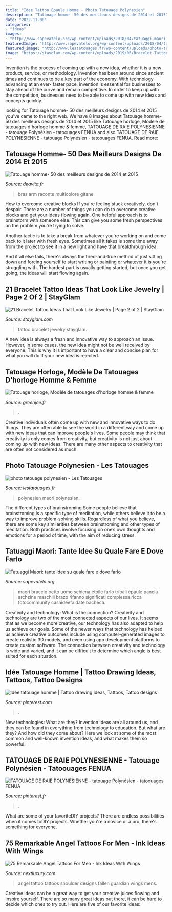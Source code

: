 ```yaml
---
title: "Idee Tattoo Epaule Homme - Photo Tatouage Polynesien"
description: "Tatouage homme- 50 des meilleurs designs de 2014 et 2015"
date: "2022-11-08"
categories:
- "ideas"
images:
- "http://www.sapevatelo.org/wp-content/uploads/2018/04/tatuaggi-maori-5-720x901-700x876.jpg"
featuredImage: "http://www.sapevatelo.org/wp-content/uploads/2018/04/tatuaggi-maori-5-720x901-700x876.jpg"
featured_image: "http://www.lestatouages.fr/wp-content/uploads/photo-tatouage-polynesien.jpg"
image: "https://stayglam.com/wp-content/uploads/2019/05/Bracelet-Tattoo-Ideas.jpg"
---
```



Invention is the process of coming up with a new idea, whether it is a new product, service, or methodology. Invention has been around since ancient times and continues to be a key part of the economy. With technology advancing at an ever- faster pace, invention is essential for businesses to stay ahead of the curve and remain competitive. In order to keep up with the competition, businesses need to be able to come up with new ideas and concepts quickly.

	

		
looking for Tatouage homme- 50 des meilleurs designs de 2014 et 2015 you've came to the right web. We have 8 Images about Tatouage homme- 50 des meilleurs designs de 2014 et 2015 like Tatouage horloge, Modèle de tatouages d&#039;horloge homme &amp; femme, TATOUAGE DE RAIE POLYNESIENNE - tatouage Polynésien - tatoouages FENUA and also TATOUAGE DE RAIE POLYNESIENNE - tatouage Polynésien - tatoouages FENUA. Read more:
		
    
## Tatouage Homme- 50 Des Meilleurs Designs De 2014 Et 2015

<img loading=lazy src="http://deavita.fr/wp-content/uploads/2015/02/tatouage-homme-bras-complet-style-hyperréaliste.jpg" onerror="this.onerror=null;this.src='https://tse3.mm.bing.net/th?id=OIP.nFw2RnFCyVEpDmLccJvk2AHaHa&amp;pid=15.1';" alt="Tatouage homme- 50 des meilleurs designs de 2014 et 2015">

_Source: deavita.fr_

>bras arm raconte multicolore gitane. 

	

How to overcome creative blocks
If you're feeling stuck creatively, don't despair. There are a number of things you can do to overcome creative blocks and get your ideas flowing again.
One helpful approach is to brainstorm with someone else. This can give you some fresh perspectives on the problem you're trying to solve.

Another tactic is to take a break from whatever you're working on and come back to it later with fresh eyes. Sometimes all it takes is some time away from the project to see it in a new light and have that breakthrough idea.

And if all else fails, there's always the tried-and-true method of just sitting down and forcing yourself to start writing or painting or whatever it is you're struggling with. The hardest part is usually getting started, but once you get going, the ideas will start flowing again.

    
## 21 Bracelet Tattoo Ideas That Look Like Jewelry | Page 2 Of 2 | StayGlam

<img loading=lazy src="https://stayglam.com/wp-content/uploads/2019/05/Bracelet-Tattoo-Ideas.jpg" onerror="this.onerror=null;this.src='https://tse2.mm.bing.net/th?id=OIP.jH3Lh1QhGuXAxrmPUE6xPwHaEf&amp;pid=15.1';" alt="21 Bracelet Tattoo Ideas That Look Like Jewelry | Page 2 of 2 | StayGlam">

_Source: stayglam.com_

>tattoo bracelet jewelry stayglam. 

	

A new idea is always a fresh and innovative way to approach an issue. However, in some cases, the new idea might not be well received by everyone. This is why it is important to have a clear and concise plan for what you will do if your new idea is rejected.

    
## Tatouage Horloge, Modèle De Tatouages D&#039;horloge Homme &amp; Femme

<img loading=lazy src="https://www.greenjee.fr/wp-content/uploads/2019/05/22-photos-de-tatouage-horloge-pour-hommes-femmes.jpg" onerror="this.onerror=null;this.src='https://tse1.mm.bing.net/th?id=OIP.DiigOkjVfpY5_f2Y7T1u7gHaHa&amp;pid=15.1';" alt="Tatouage horloge, Modèle de tatouages d&#039;horloge homme &amp; femme">

_Source: greenjee.fr_

>. 

	

Creative individuals often come up with new and innovative ways to do things. They are often able to see the world in a different way and come up with new ideas that can improve people's lives. Some people may think that creativity is only comes from creativity, but creativity is not just about coming up with new ideas. There are many other aspects to creativity that are often not considered as much.

    
## Photo Tatouage Polynesien - Les Tatouages

<img loading=lazy src="http://www.lestatouages.fr/wp-content/uploads/photo-tatouage-polynesien.jpg" onerror="this.onerror=null;this.src='https://tse2.mm.bing.net/th?id=OIP.ZPAnwKTGr3su6LZTK2YLkgHaLG&amp;pid=15.1';" alt="photo tatouage polynesien - Les Tatouages">

_Source: lestatouages.fr_

>polynesien maori polynesian. 

	

The different types of brainstroming
Some people believe that brainstroming is a specific type of meditation, while others believe it to be a way to improve problem-solving skills. Regardless of what you believe, there are some key similarities between brainstroming and other types of meditation. Both practices involve focusing on one’s own thoughts and emotions for a period of time, with the aim of reducing stress.

    
## Tatuaggi Maori: Tante Idee Su Quale Fare E Dove Farlo

<img loading=lazy src="http://www.sapevatelo.org/wp-content/uploads/2018/04/tatuaggi-maori-5-720x901-700x876.jpg" onerror="this.onerror=null;this.src='https://tse3.mm.bing.net/th?id=OIP.pT8VaoOj82rdk2xSwnAvQAHaJR&amp;pid=15.1';" alt="Tatuaggi Maori: tante idee su quale fare e dove farlo">

_Source: sapevatelo.org_

>maori braccio petto uomo schiena étoile farlo tribali épaule pancia archzine maschili brazo rifanno significati complessa ricca fotocommunity casaideefaidate bacheca. 

	

Creativity and technology: What is the connection?
Creativity and technology are two of the most connected aspects of our lives. It seems that as we become more creative, our technology has also adapted to help us achieve our goals. Some of the newer ways that technology has helped us achieve creative outcomes include using computer-generated images to create realistic 3D models, and even using app development platforms to create custom software. The connection between creativity and technology is wide and varied, and it can be difficult to determine which angle is best suited for each situation.

    
## Idée Tatouage Homme | Tattoo Drawing Ideas, Tattoos, Tattoo Designs

<img loading=lazy src="https://i.pinimg.com/736x/9f/1e/2f/9f1e2fd28f39ebaf1b419581d2f87bae.jpg" onerror="this.onerror=null;this.src='https://tse2.mm.bing.net/th?id=OIP.abObmQRlNf5H5jdzMh_uBAHaHq&amp;pid=15.1';" alt="Idée tatouage homme | Tattoo drawing ideas, Tattoos, Tattoo designs">

_Source: pinterest.com_

>. 

	

New technologies: What are they?
Invention Ideas are all around us, and they can be found in everything from technology to education. But what are they? And how did they come about? Here we look at some of the most common and well-known invention ideas, and what makes them so powerful.

    
## TATOUAGE DE RAIE POLYNESIENNE - Tatouage Polynésien - Tatoouages FENUA

<img loading=lazy src="https://i.pinimg.com/736x/f8/f3/21/f8f321bece473420273058fc4d94924b.jpg" onerror="this.onerror=null;this.src='https://tse2.mm.bing.net/th?id=OIP.f_IdDhja7JoXZs1-SkcrLAHaFj&amp;pid=15.1';" alt="TATOUAGE DE RAIE POLYNESIENNE - tatouage Polynésien - tatoouages FENUA">

_Source: pinterest.fr_

>. 

	

What are some of your favoriteDIY projects?
There are endless possibilities when it comes toDIY projects. Whether you're a novice or a pro, there's something for everyone.

    
## 75 Remarkable Angel Tattoos For Men - Ink Ideas With Wings

<img loading=lazy src="http://nextluxury.com/wp-content/uploads/mens-angel-shoulder-tattoos.jpg" onerror="this.onerror=null;this.src='https://tse1.mm.bing.net/th?id=OIP.od3izYIqre6NkOxXCcEYfgHaHa&amp;pid=15.1';" alt="75 Remarkable Angel Tattoos For Men - Ink Ideas With Wings">

_Source: nextluxury.com_

>angel tattoo tattoos shoulder designs fallen guardian wings mens. 

	

Creative ideas can be a great way to get your creative juices flowing and inspire yourself. There are so many great ideas out there, it can be hard to decide which ones to try out. Here are five of our favorite ideas: 

